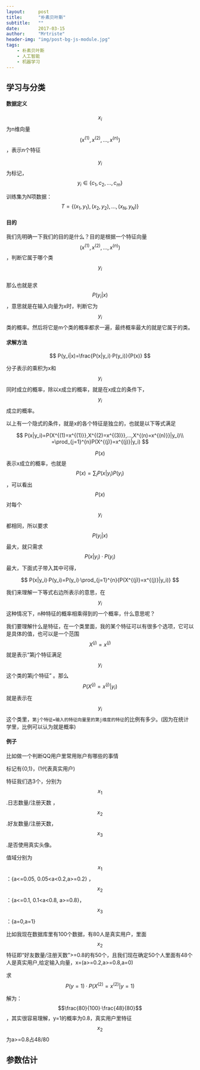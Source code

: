 ```yaml
---
layout:     post
title:      "朴素贝叶斯"
subtitle:   ""
date:       2017-03-15
author:     "Mrtriste"
header-img: "img/post-bg-js-module.jpg"
tags:
    - 朴素贝叶斯
    - 人工智能
    - 机器学习
---
```


## 学习与分类

#### 数据定义

$$x_i$$为n维向量$$(x^{(1)},x^{(2)},...,x^{(n)})$$ ，表示n个特征

$$y_i$$为标记，$$y_i\in \{ c_1,c_2,...,c_m\}$$

训练集为N项数据：$$T=\{(x_1,y_1),(x_2,y_2),...,(x_N,y_N)\}$$

#### 目的

我们先明确一下我们的目的是什么？目的是根据一个特征向量$$(x^{(1)},x^{(2)},...,x^{(n)})$$ ，判断它属于哪个类$$y_i$$
<br>
那么也就是求$$P(y_i|x)$$，意思就是在输入向量为x时，判断它为$$y_i$$类的概率。然后将它是m个类的概率都求一遍，最终概率最大的就是它属于的类。

#### 求解方法

$$
P(y_i|x)=\frac{P(x|y_i)·P(y_i)}{P(x)}
$$

分子表示的乘积为x和$$y_i$$同时成立的概率，除以x成立的概率，就是在x成立的条件下，$$y_i$$成立的概率。

以上有一个隐式的条件，就是x的各个特征是独立的，也就是以下等式满足

$$
P(x|y_i)=P(X^{(1)=x^{(1)}},X^{(2)=x^{(3)}},...,X^{(n)=x^{(n)}}|y_i)\\
=\prod_{j=1}^{n}P(X^{(j)}=x^{(j)}|y_i)
$$

$$P(x)$$表示x成立的概率，也就是$$P(x)=\sum_{i}{P(x{|y_i})P(y_i)}$$，可以看出$$P(x)$$对每个$$y_i$$都相同，所以要求$$P(y_i|x)$$最大，就只需求
$$P(x|y_i)·P(y_i)$$最大，下面式子带入其中可得，

$$
P(x|y_i)·P(y_i)=P(y_i)·\prod_{j=1}^{n}{P(X^{(j)}=x^{(j)}|y_i)}
$$

我们来理解一下等式右边所表示的意思，在$$y_i$$这种情况下，n种特征的概率相乘得到的一个概率，什么意思呢？

我们要理解什么是特征，在一个类里面，我的某个特征可以有很多个选项，它可以是具体的值，也可以是一个范围
$$X^{(j)}=x^{(j)}$$就是表示“第j个特征满足$$y_i$$这个类的第j个特征” 。那么$$P(X^{(j)}=x^{(j)}|y_i)$$就是表示在$$y_i$$这个类里，```第j个特征=输入的特征向量里的第j维度的特征```的比例有多少。(因为在统计学里，比例可以认为就是概率)

#### 例子

比如做一个判断QQ用户里常用账户有哪些的事情

标记有{0,1}，(1代表真实用户)

特征我们选3个，分别为$$x_1$$.日志数量/注册天数 ，$$x_2$$.好友数量/注册天数，$$x_3$$.是否使用真实头像。

值域分别为$$x_1$$：{a<=0.05, 0.05\<a\<0.2,a>=0.2} ，$$x_2$$：{a<=0.1, 0.1\<a\<0.8, a>=0.8}， $$x_3$$：{a=0,a=1}

比如我现在数据库里有100个数据，有80人是真实用户，里面$$x_2$$特征即“好友数量/注册天数”>=0.8的有50个，且我们现在确定50个人里面有48个人是真实用户,给定输入向量，x=(a>=0.2,a>=0.8,a=0)

求$$P(y=1)·P(X^{(2)}=x^{(2)}{|y=1})$$

解为：$$\frac{80}{100}·\frac{48}{80}$$，其实很容易理解，y=1的概率为0.8，真实用户里特征$$x_2$$为a>=0.8占48/80



## 参数估计

